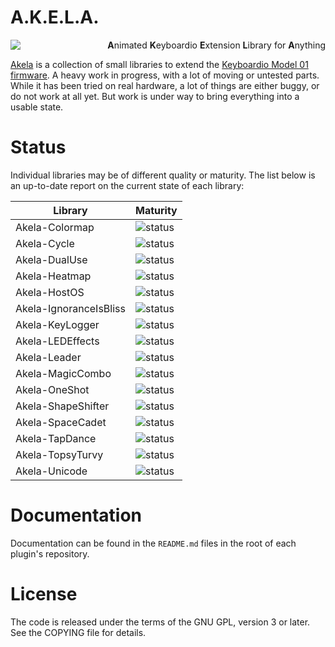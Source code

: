 # A.K.E.L.A.

<p>
 <span align="left">
  <a href="https://travis-ci.org/algernon/Akela"><img align="left" src="https://travis-ci.org/algernon/Akela.svg?branch=master"></a>
 </span>
 <p align="right">
  <strong>A</strong>nimated <strong>K</strong>eyboardio <strong>E</strong>xtension
  <strong>L</strong>ibrary for <strong>A</strong>nything
 </p>
</p>

[Akela][akela] is a collection of small libraries to extend
the [Keyboardio Model 01 firmware][kbdiofw]. A heavy work in progress, with a
lot of moving or untested parts. While it has been tried on real hardware, a lot
of things are either buggy, or do not work at all yet. But work is under way to
bring everything into a usable state.

 [kbdiofw]: https://github.com/Keyboardio/KeyboardioFirmware
 [akela]: https://github.com/algernon/Akela

Status
======

Individual libraries may be of different quality or maturity. The list below is
an up-to-date report on the current state of each library:

| Library                | Maturity                   |
| ---------------------- | -------------------------- |
| Akela-Colormap         | ![status][st:stable]       |
| Akela-Cycle            | ![status][st:stable]       |
| Akela-DualUse          | ![status][st:stable]       |
| Akela-Heatmap          | ![status][st:broken]       |
| Akela-HostOS           | ![status][st:stable]       |
| Akela-IgnoranceIsBliss | ![status][st:experimental] |
| Akela-KeyLogger        | ![status][st:stable]       |
| Akela-LEDEffects       | ![status][st:stable]       |
| Akela-Leader           | ![status][st:stable]       |
| Akela-MagicCombo       | ![status][st:stable]       |
| Akela-OneShot          | ![status][st:experimental] |
| Akela-ShapeShifter     | ![status][st:stable]       |
| Akela-SpaceCadet       | ![status][st:stable]       |
| Akela-TapDance         | ![status][st:experimental] |
| Akela-TopsyTurvy       | ![status][st:experimental] |
| Akela-Unicode          | ![status][st:stable]       |

 [st:stable]: https://img.shields.io/badge/stable-✔-black.png?style=flat&colorA=44cc11&colorB=494e52
 [st:broken]: https://img.shields.io/badge/broken-X-black.png?style=flat&colorA=e05d44&colorB=494e52
 [st:experimental]: https://img.shields.io/badge/experimental----black.png?style=flat&colorA=dfb317&colorB=494e52

Documentation
=============

Documentation can be found in the `README.md` files in the root of each plugin's
repository.

License
=======

The code is released under the terms of the GNU GPL, version 3 or later. See the
COPYING file for details.
